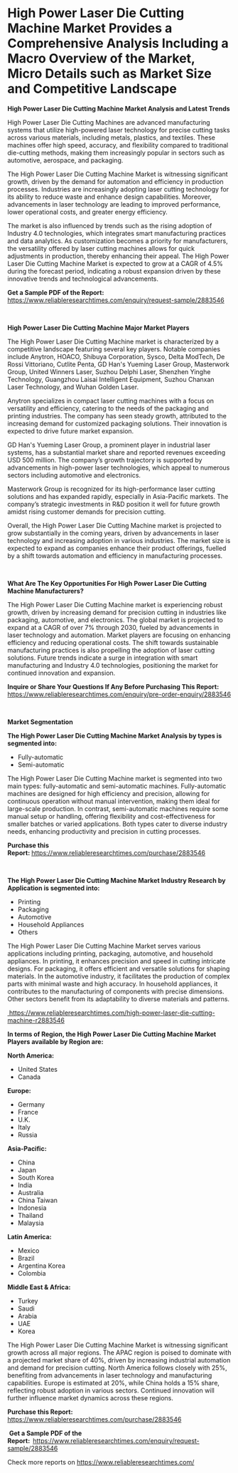 <p><h1>High Power Laser Die Cutting Machine Market Provides a Comprehensive Analysis Including a Macro Overview of the Market, Micro Details such as Market Size and Competitive Landscape</h1></p><p><strong>High Power Laser Die Cutting Machine Market Analysis and Latest Trends</strong></p>
<p><p>High Power Laser Die Cutting Machines are advanced manufacturing systems that utilize high-powered laser technology for precise cutting tasks across various materials, including metals, plastics, and textiles. These machines offer high speed, accuracy, and flexibility compared to traditional die-cutting methods, making them increasingly popular in sectors such as automotive, aerospace, and packaging.</p><p>The High Power Laser Die Cutting Machine Market is witnessing significant growth, driven by the demand for automation and efficiency in production processes. Industries are increasingly adopting laser cutting technology for its ability to reduce waste and enhance design capabilities. Moreover, advancements in laser technology are leading to improved performance, lower operational costs, and greater energy efficiency.</p><p>The market is also influenced by trends such as the rising adoption of Industry 4.0 technologies, which integrates smart manufacturing practices and data analytics. As customization becomes a priority for manufacturers, the versatility offered by laser cutting machines allows for quick adjustments in production, thereby enhancing their appeal. The High Power Laser Die Cutting Machine Market is expected to grow at a CAGR of 4.5% during the forecast period, indicating a robust expansion driven by these innovative trends and technological advancements.</p></p>
<p><strong>Get a Sample PDF of the Report:&nbsp;</strong> <a href="https://www.reliableresearchtimes.com/enquiry/request-sample/2883546?utm_campaign=2464&utm_medium=2&utm_source=Github&utm_content=ia&utm_term=13032025&utm_id=high-power-laser-die-cutting-machine">https://www.reliableresearchtimes.com/enquiry/request-sample/2883546</a></p>
<p>&nbsp;</p>
<p><strong>High Power Laser Die Cutting Machine Major Market Players</strong></p>
<p><p>The High Power Laser Die Cutting Machine market is characterized by a competitive landscape featuring several key players. Notable companies include Anytron, HOACO, Shibuya Corporation, Sysco, Delta ModTech, De Rossi Vittoriano, Cutlite Penta, GD Han's Yueming Laser Group, Masterwork Group, United Winners Laser, Suzhou Delphi Laser, Shenzhen Yinghe Technology, Guangzhou Laisai Intelligent Equipment, Suzhou Chanxan Laser Technology, and Wuhan Golden Laser.</p><p>Anytron specializes in compact laser cutting machines with a focus on versatility and efficiency, catering to the needs of the packaging and printing industries. The company has seen steady growth, attributed to the increasing demand for customized packaging solutions. Their innovation is expected to drive future market expansion.</p><p>GD Han's Yueming Laser Group, a prominent player in industrial laser systems, has a substantial market share and reported revenues exceeding USD 500 million. The company’s growth trajectory is supported by advancements in high-power laser technologies, which appeal to numerous sectors including automotive and electronics.</p><p>Masterwork Group is recognized for its high-performance laser cutting solutions and has expanded rapidly, especially in Asia-Pacific markets. The company’s strategic investments in R&D position it well for future growth amidst rising customer demands for precision cutting.</p><p>Overall, the High Power Laser Die Cutting Machine market is projected to grow substantially in the coming years, driven by advancements in laser technology and increasing adoption in various industries. The market size is expected to expand as companies enhance their product offerings, fuelled by a shift towards automation and efficiency in manufacturing processes.</p></p>
<p>&nbsp;</p>
<p><strong>What Are The Key Opportunities For High Power Laser Die Cutting Machine Manufacturers?</strong></p>
<p><p>The High Power Laser Die Cutting Machine market is experiencing robust growth, driven by increasing demand for precision cutting in industries like packaging, automotive, and electronics. The global market is projected to expand at a CAGR of over 7% through 2030, fueled by advancements in laser technology and automation. Market players are focusing on enhancing efficiency and reducing operational costs. The shift towards sustainable manufacturing practices is also propelling the adoption of laser cutting solutions. Future trends indicate a surge in integration with smart manufacturing and Industry 4.0 technologies, positioning the market for continued innovation and expansion.</p></p>
<p><strong>Inquire or Share Your Questions If Any Before Purchasing This Report:</strong> <a href="https://www.reliableresearchtimes.com/enquiry/pre-order-enquiry/2883546?utm_campaign=2464&utm_medium=2&utm_source=Github&utm_content=ia&utm_term=13032025&utm_id=high-power-laser-die-cutting-machine">https://www.reliableresearchtimes.com/enquiry/pre-order-enquiry/2883546</a></p>
<p>&nbsp;</p>
<p><strong>Market Segmentation</strong></p>
<p><strong>The High Power Laser Die Cutting Machine Market Analysis by types is segmented into:</strong></p>
<p><ul><li>Fully-automatic</li><li>Semi-automatic</li></ul></p>
<p><p>The High Power Laser Die Cutting Machine market is segmented into two main types: fully-automatic and semi-automatic machines. Fully-automatic machines are designed for high efficiency and precision, allowing for continuous operation without manual intervention, making them ideal for large-scale production. In contrast, semi-automatic machines require some manual setup or handling, offering flexibility and cost-effectiveness for smaller batches or varied applications. Both types cater to diverse industry needs, enhancing productivity and precision in cutting processes.</p></p>
<p><strong>Purchase this Report:&nbsp;</strong><a href="https://www.reliableresearchtimes.com/purchase/2883546?utm_campaign=2464&utm_medium=2&utm_source=Github&utm_content=ia&utm_term=13032025&utm_id=high-power-laser-die-cutting-machine">https://www.reliableresearchtimes.com/purchase/2883546</a></p>
<p>&nbsp;</p>
<p><strong>The High Power Laser Die Cutting Machine Market Industry Research by Application is segmented into:</strong></p>
<p><ul><li>Printing</li><li>Packaging</li><li>Automotive</li><li>Household Appliances</li><li>Others</li></ul></p>
<p><p>The High Power Laser Die Cutting Machine Market serves various applications including printing, packaging, automotive, and household appliances. In printing, it enhances precision and speed in cutting intricate designs. For packaging, it offers efficient and versatile solutions for shaping materials. In the automotive industry, it facilitates the production of complex parts with minimal waste and high accuracy. In household appliances, it contributes to the manufacturing of components with precise dimensions. Other sectors benefit from its adaptability to diverse materials and patterns.</p></p>
<p><a href="https://www.reliableresearchtimes.com/high-power-laser-die-cutting-machine-r2883546?utm_campaign=2464&utm_medium=2&utm_source=Github&utm_content=ia&utm_term=13032025&utm_id=high-power-laser-die-cutting-machine">&nbsp;https://www.reliableresearchtimes.com/high-power-laser-die-cutting-machine-r2883546</a></p>
<p><strong>In terms of Region, the High Power Laser Die Cutting Machine Market Players available by Region are:</strong></p>
<p>
    <p> <strong> North America: </strong>
        <ul>
            <li>United States</li>
            <li>Canada</li>
        </ul>
        </p> 
    <p> <strong> Europe: </strong>
        <ul>
            <li>Germany</li>
            <li>France</li>
            <li>U.K.</li>
            <li>Italy</li>
            <li>Russia</li>
        </ul>
        </p> 
    <p> <strong> Asia-Pacific: </strong>
        <ul>
            <li>China</li>
            <li>Japan</li>
            <li>South Korea</li>
            <li>India</li>
            <li>Australia</li>
            <li>China Taiwan</li>
            <li>Indonesia</li>
            <li>Thailand</li>
            <li>Malaysia</li>
        </ul>
        </p> 
    <p> <strong> Latin America: </strong>
        <ul>
            <li>Mexico</li>
            <li>Brazil</li>
            <li>Argentina Korea</li>
            <li>Colombia</li>
        </ul>
        </p> 
    <p> <strong> Middle East & Africa: </strong>
        <ul>
            <li>Turkey</li>
            <li>Saudi</li>
            <li>Arabia</li>
            <li>UAE</li>
            <li>Korea</li>
        </ul>
    </p>
    </p>
<p><p>The High Power Laser Die Cutting Machine Market is witnessing significant growth across all major regions. The APAC region is poised to dominate with a projected market share of 40%, driven by increasing industrial automation and demand for precision cutting. North America follows closely with 25%, benefiting from advancements in laser technology and manufacturing capabilities. Europe is estimated at 20%, while China holds a 15% share, reflecting robust adoption in various sectors. Continued innovation will further influence market dynamics across these regions.</p></p>
<p><strong>Purchase this Report: </strong><a href="https://www.reliableresearchtimes.com/purchase/2883546?utm_campaign=2464&utm_medium=2&utm_source=Github&utm_content=ia&utm_term=13032025&utm_id=high-power-laser-die-cutting-machine">https://www.reliableresearchtimes.com/purchase/2883546</a></p>
<p>&nbsp;<strong>Get a Sample PDF of the Report:&nbsp;&nbsp;</strong><a href="https://www.reliableresearchtimes.com/enquiry/request-sample/2883546?utm_campaign=2464&utm_medium=2&utm_source=Github&utm_content=ia&utm_term=13032025&utm_id=high-power-laser-die-cutting-machine">https://www.reliableresearchtimes.com/enquiry/request-sample/2883546</a></p>
<p><strong></strong></p>
<p>Check more reports on <a href="https://www.reliableresearchtimes.com/?utm_campaign=2464&utm_medium=2&utm_source=Github&utm_content=ia&utm_term=13032025&utm_id=high-power-laser-die-cutting-machine">https://www.reliableresearchtimes.com/</a></p>